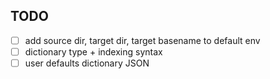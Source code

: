 ## TODO

  - [ ] add source dir, target dir, target basename to default env
  - [ ] dictionary type + indexing syntax
  - [ ] user defaults dictionary JSON
